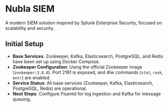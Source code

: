 # Nubla SIEM

A modern SIEM solution inspired by Splunk Enterprise Security, focused on scalability and security.

## Initial Setup

- **Base Services**: Zookeeper, Kafka, Elasticsearch, PostgreSQL, and Redis have been set up using Docker Compose.
- **Zookeeper Configuration**: Using the official Zookeeper image (`zookeeper:3.8.0`). Port 2181 is exposed, and 4lw commands (`stat`, `ruok`, `mntr`) are enabled.
- **Service Status**: All base services (Zookeeper, Kafka, Elasticsearch, PostgreSQL, Redis) are operational.
- **Next Steps**: Configure Fluentd for log ingestion and Kafka for message queuing.
